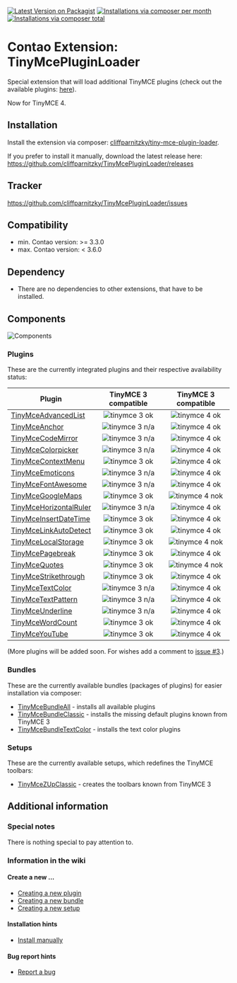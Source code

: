 [![Latest Version on Packagist](http://img.shields.io/packagist/v/cliffparnitzky/tiny-mce-plugin-loader.svg?style=flat)](https://packagist.org/packages/cliffparnitzky/tiny-mce-plugin-loader)
[![Installations via composer per month](http://img.shields.io/packagist/dm/cliffparnitzky/tiny-mce-plugin-loader.svg?style=flat)](https://packagist.org/packages/cliffparnitzky/tiny-mce-plugin-loader)
[![Installations via composer total](http://img.shields.io/packagist/dt/cliffparnitzky/tiny-mce-plugin-loader.svg?style=flat)](https://packagist.org/packages/cliffparnitzky/tiny-mce-plugin-loader)

Contao Extension: TinyMcePluginLoader
=====================================

Special extension that will load additional TinyMCE plugins (check out the available plugins: [here](#plugins)).

Now for TinyMCE 4.


Installation
------------

Install the extension via composer: [cliffparnitzky/tiny-mce-plugin-loader](https://packagist.org/packages/cliffparnitzky/tiny-mce-plugin-loader).

If you prefer to install it manually, download the latest release here: https://github.com/cliffparnitzky/TinyMcePluginLoader/releases



Tracker
-------

https://github.com/cliffparnitzky/TinyMcePluginLoader/issues


Compatibility
-------------

- min. Contao version: >= 3.3.0
- max. Contao version: <  3.6.0


Dependency
----------

- There are no dependencies to other extensions, that have to be installed.


Components
----------

![Components](components.jpg)


### Plugins

These are the currently integrated plugins and their respective availability status:

| Plugin                                                                             | TinyMCE 3 compatible                                                                   | TinyMCE 3 compatible                                                             |
| ---------------------------------------------------------------------------------- | :------------------------------------------------------------------------------------: | :------------------------------------------------------------------------------: |
| [TinyMceAdvancedList](https://github.com/cliffparnitzky/TinyMceAdvancedList)       | ![tinymce 3 ok](http://img.shields.io/badge/tinymce%203-ok-green.svg?style=flat)       | ![tinymce 4 ok](http://img.shields.io/badge/tinymce%204-ok-green.svg?style=flat) |
| [TinyMceAnchor](https://github.com/cliffparnitzky/TinyMceAnchor)                   | ![tinymce 3 n/a](http://img.shields.io/badge/tinymce%203-n/a-lightgrey.svg?style=flat) | ![tinymce 4 ok](http://img.shields.io/badge/tinymce%204-ok-green.svg?style=flat) |
| [TinyMceCodeMirror](https://github.com/cliffparnitzky/TinyMceCodeMirror)           | ![tinymce 3 n/a](http://img.shields.io/badge/tinymce%203-n/a-lightgrey.svg?style=flat) | ![tinymce 4 ok](http://img.shields.io/badge/tinymce%204-ok-green.svg?style=flat) |
| [TinyMceColorpicker](https://github.com/cliffparnitzky/TinyMceColorpicker)         | ![tinymce 3 n/a](http://img.shields.io/badge/tinymce%203-n/a-lightgrey.svg?style=flat) | ![tinymce 4 ok](http://img.shields.io/badge/tinymce%204-ok-green.svg?style=flat) |
| [TinyMceContextMenu](https://github.com/cliffparnitzky/TinyMceContextMenu)         | ![tinymce 3 ok](http://img.shields.io/badge/tinymce%203-ok-green.svg?style=flat)       | ![tinymce 4 ok](http://img.shields.io/badge/tinymce%204-ok-green.svg?style=flat) |
| [TinyMceEmoticons](https://github.com/cliffparnitzky/TinyMceEmoticons)             | ![tinymce 3 n/a](http://img.shields.io/badge/tinymce%203-n/a-lightgrey.svg?style=flat) | ![tinymce 4 ok](http://img.shields.io/badge/tinymce%204-ok-green.svg?style=flat) | 
| [TinyMceFontAwesome](https://github.com/cliffparnitzky/TinyMceFontAwesome)         | ![tinymce 3 n/a](http://img.shields.io/badge/tinymce%203-n/a-lightgrey.svg?style=flat) | ![tinymce 4 ok](http://img.shields.io/badge/tinymce%204-ok-green.svg?style=flat) |
| [TinyMceGoogleMaps](https://github.com/cliffparnitzky/TinyMceGoogleMaps)           | ![tinymce 3 ok](http://img.shields.io/badge/tinymce%203-ok-green.svg?style=flat)       | ![tinymce 4 nok](http://img.shields.io/badge/tinymce%204-nok-red.svg?style=flat) |
| [TinyMceHorizontalRuler](https://github.com/cliffparnitzky/TinyMceHorizontalRuler) | ![tinymce 3 n/a](http://img.shields.io/badge/tinymce%203-n/a-lightgrey.svg?style=flat) | ![tinymce 4 ok](http://img.shields.io/badge/tinymce%204-ok-green.svg?style=flat) | 
| [TinyMceInsertDateTime](https://github.com/cliffparnitzky/TinyMceInsertDateTime)   | ![tinymce 3 ok](http://img.shields.io/badge/tinymce%203-ok-green.svg?style=flat)       | ![tinymce 4 ok](http://img.shields.io/badge/tinymce%204-ok-green.svg?style=flat) |
| [TinyMceLinkAutoDetect](https://github.com/cliffparnitzky/TinyMceLinkAutoDetect)   | ![tinymce 3 ok](http://img.shields.io/badge/tinymce%203-ok-green.svg?style=flat)       | ![tinymce 4 ok](http://img.shields.io/badge/tinymce%204-ok-green.svg?style=flat) |
| [TinyMceLocalStorage](https://github.com/cliffparnitzky/TinyMceLocalStorage)       | ![tinymce 3 ok](http://img.shields.io/badge/tinymce%203-ok-green.svg?style=flat)       | ![tinymce 4 nok](http://img.shields.io/badge/tinymce%204-nok-red.svg?style=flat) |
| [TinyMcePagebreak](https://github.com/cliffparnitzky/TinyMcePagebreak)             | ![tinymce 3 ok](http://img.shields.io/badge/tinymce%203-ok-green.svg?style=flat)       | ![tinymce 4 ok](http://img.shields.io/badge/tinymce%204-ok-green.svg?style=flat) |
| [TinyMceQuotes](https://github.com/cliffparnitzky/TinyMceQuotes)                   | ![tinymce 3 ok](http://img.shields.io/badge/tinymce%203-ok-green.svg?style=flat)       | ![tinymce 4 nok](http://img.shields.io/badge/tinymce%204-nok-red.svg?style=flat) |
| [TinyMceStrikethrough](https://github.com/cliffparnitzky/TinyMceStrikethrough)     | ![tinymce 3 ok](http://img.shields.io/badge/tinymce%203-ok-green.svg?style=flat)       | ![tinymce 4 ok](http://img.shields.io/badge/tinymce%204-ok-green.svg?style=flat) |
| [TinyMceTextColor](https://github.com/cliffparnitzky/TinyMceTextColor)             | ![tinymce 3 n/a](http://img.shields.io/badge/tinymce%203-n/a-lightgrey.svg?style=flat) | ![tinymce 4 ok](http://img.shields.io/badge/tinymce%204-ok-green.svg?style=flat) |
| [TinyMceTextPattern](https://github.com/cliffparnitzky/TinyMceTextPattern)         | ![tinymce 3 n/a](http://img.shields.io/badge/tinymce%203-n/a-lightgrey.svg?style=flat) | ![tinymce 4 ok](http://img.shields.io/badge/tinymce%204-ok-green.svg?style=flat) |
| [TinyMceUnderline](https://github.com/cliffparnitzky/TinyMceUnderline)             | ![tinymce 3 n/a](http://img.shields.io/badge/tinymce%203-n/a-lightgrey.svg?style=flat) | ![tinymce 4 ok](http://img.shields.io/badge/tinymce%204-ok-green.svg?style=flat) |
| [TinyMceWordCount](https://github.com/cliffparnitzky/TinyMceWordCount)             | ![tinymce 3 ok](http://img.shields.io/badge/tinymce%203-ok-green.svg?style=flat)       | ![tinymce 4 ok](http://img.shields.io/badge/tinymce%204-ok-green.svg?style=flat) |
| [TinyMceYouTube](https://github.com/cliffparnitzky/TinyMceYouTube)                 | ![tinymce 3 ok](http://img.shields.io/badge/tinymce%203-ok-green.svg?style=flat)       | ![tinymce 4 ok](http://img.shields.io/badge/tinymce%204-ok-green.svg?style=flat) |

(More plugins will be added soon. For wishes add a comment to [issue #3](https://github.com/cliffparnitzky/TinyMcePluginLoader/issues/3).)


### Bundles

These are the currently available bundles (packages of plugins) for easier installation via composer:

- [TinyMceBundleAll](https://github.com/cliffparnitzky/TinyMceBundleAll) - installs all available plugins
- [TinyMceBundleClassic](https://github.com/cliffparnitzky/TinyMceBundleClassic) - installs the missing default plugins known from TinyMCE 3
- [TinyMceBundleTextColor](https://github.com/cliffparnitzky/TinyMceBundleTextColor) - installs the text color plugins


### Setups

These are the currently available setups, which redefines the TinyMCE toolbars:

- [TinyMceZUpClassic](https://github.com/cliffparnitzky/TinyMceZUpClassic) - creates the toolbars known from TinyMCE 3


Additional information
----------------------

### Special notes

There is nothing special to pay attention to.

### Information in the wiki

#### Create a new ...

* [Creating a new plugin](https://github.com/cliffparnitzky/TinyMcePluginLoader/wiki/Creating-a-new-plugin)
* [Creating a new bundle](https://github.com/cliffparnitzky/TinyMcePluginLoader/wiki/Creating-a-new-bundle)
* [Creating a new setup](https://github.com/cliffparnitzky/TinyMcePluginLoader/wiki/Creating-a-new-setup)

#### Installation hints
* [Install manually](https://github.com/cliffparnitzky/TinyMcePluginLoader/wiki/Install-manually)

#### Bug report hints

* [Report a bug](https://github.com/cliffparnitzky/TinyMcePluginLoader/wiki/Report-a-bug)
